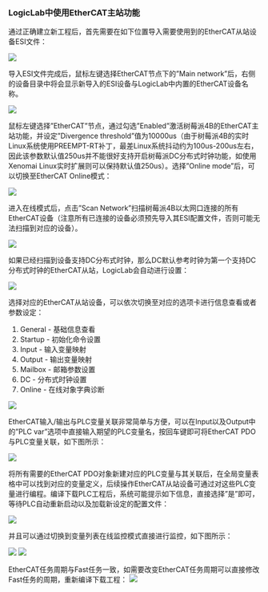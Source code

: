 ###	LogicLab中使用EtherCAT主站功能
通过正确建立新工程后，首先需要在如下位置导入需要使用到的EtherCAT从站设备ESI文件：
 
![](_images/11.png)

导入ESI文件完成后，鼠标左键选择EtherCAT节点下的”Main network”后，右侧的设备目录中将会显示新导入的ESI设备与LogicLab中内置的EtherCAT设备名称。
 
 ![](_images/12.png)

鼠标左键选择”EtherCAT”节点，通过勾选”Enabled”激活树莓派4B的EtherCAT主站功能，并设定”Divergence threshold”值为10000us（由于树莓派4B的实时Linux系统使用PREEMPT-RT补丁，最差Linux系统抖动约为100us-200us左右，因此该参数默认值250us并不能很好支持开启树莓派DC分布式时钟功能，如使用Xenomai Linux实时扩展则可以保持默认值250us）。选择”Online mode”后，可以切换至EtherCAT Online模式：
 
![](_images/13.png)

进入在线模式后，点击”Scan Network”扫描树莓派4B以太网口连接的所有EtherCAT设备（注意所有已连接的设备必须预先导入其ESI配置文件，否则可能无法扫描到对应的设备）。

![](_images/14.png) 

如果已经扫描到设备支持DC分布式时钟，那么DC默认参考时钟为第一个支持DC分布式时钟的EtherCAT从站，LogicLab会自动进行设置：
 
 ![](_images/15.png)

选择对应的EtherCAT从站设备，可以依次切换至对应的选项卡进行信息查看或者参数设定：
1. General - 基础信息查看
2. Startup - 初始化命令设置
3. Input - 输入变量映射
4. Output - 输出变量映射
5. Mailbox - 邮箱参数设置
6. DC - 分布式时钟设置
7. Online - 在线对象字典诊断
 
![](_images/16.png)

EtherCAT输入/输出与PLC变量关联非常简单与方便，可以在Input以及Output中的”PLC var”选项中直接输入期望的PLC变量名，按回车键即可将EtherCAT PDO与PLC变量关联，如下图所示：
 
 ![](_images/17.png)

将所有需要的EtherCAT PDO对象新建对应的PLC变量与其关联后，在全局变量表格中可以找到对应的变量定义，后续操作EtherCAT从站设备可通过对这些PLC变量进行编程。编译下载PLC工程后，系统可能提示如下信息，直接选择”是”即可，等待PLC自动重新启动以及加载新设定的配置文件：
 
![](_images/18.png)

并且可以通过切换到变量列表在线监控模式直接进行监控，如下图所示：
 
 ![](_images/19.png)
 ![](_images/20.png)

EtherCAT任务周期与Fast任务一致，如需要改变EtherCAT任务周期可以直接修改Fast任务的周期，重新编译下载工程：
![](_images/21.png)